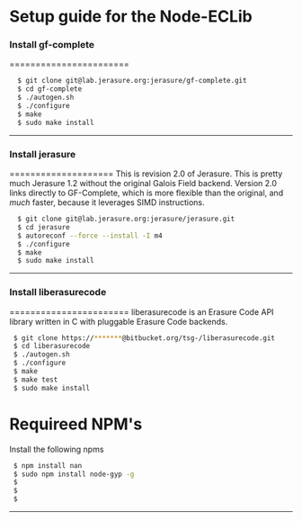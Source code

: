 # Setup guide for the Node-ECLib


### Install gf-complete
=======================

``` sh
  $ git clone git@lab.jerasure.org:jerasure/gf-complete.git
  $ cd gf-complete
  $ ./autogen.sh
  $ ./configure
  $ make
  $ sudo make install
```

-----

### Install jerasure
====================
	This is revision 2.0 of Jerasure. This is pretty much Jerasure 1.2 without the 
	original Galois Field backend. Version 2.0 links directly to GF-Complete, which is more flexible than the original, and *much* faster, because it leverages SIMD instructions.

``` sh
  $ git clone git@lab.jerasure.org:jerasure/jerasure.git
  $ cd jerasure
  $ autoreconf --force --install -I m4
  $ ./configure
  $ make
  $ sudo make install
```

------

### Install liberasurecode
=======================
	liberasurecode is an Erasure Code API library written in C with pluggable Erasure Code backends.

``` sh
 $ git clone https://*******@bitbucket.org/tsg-/liberasurecode.git
 $ cd liberasurecode
 $ ./autogen.sh
 $ ./configure
 $ make
 $ make test
 $ sudo make install
```




Requireed NPM's
===============
Install the following npms 

``` sh
 $ npm install nan
 $ sudo npm install node-gyp -g
 $ 
 $ 
 $ 
```


----